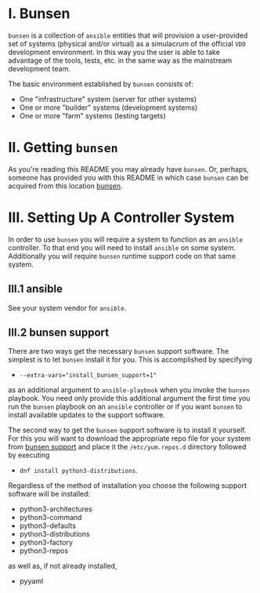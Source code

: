# I. Bunsen
`bunsen` is a collection of `ansible` entities that will provision a 
user-provided set of systems (physical and/or virtual) as a simulacrum of the
official `VDO` development environment.  In this way you the user is able to
take advantage of the tools, tests, etc. in the same way as the mainstream 
development team.

The basic environment established by `bunsen` consists of:
* One "infrastructure" system (server for other systems)
* One or more "builder" systems (development systems)
* One or more "farm" systems (testing targets)

# II. Getting `bunsen`
As you're reading this README you may already have `bunsen`.  Or, perhaps, 
someone has provided you with this README in which case `bunsen` can be 
acquired from this location [bunsen].

# III. Setting Up A Controller System

In order to use `bunsen` you will require a system to function as an `ansible`
controller.  To that end you will need to install `ansible` on some system.
Additionally you will require `bunsen` runtime support code on that same
system.

## III.1 ansible
See your system vendor for `ansible`.

## III.2 bunsen support
There are two ways get the necessary `bunsen` support software.  The simplest
is to let `bunsen` install it for you.  This is accomplished by specifying
* `--extra-vars="install_bunsen_support=1"`  

as an additional argument to `ansible-playbook` when you invoke the `bunsen`
playbook.  You need only provide this additional argument the first time you
run the `bunsen` playbook on an `ansible` controller or if you want `bunsen` to
install available updates to the support software.

The second way to get the `bunsen` support software is to install it yourself.
For this you will want to download the appropriate repo file for your system
from [bunsen support] and place it the `/etc/yum.repos.d` directory followed by 
executing 
* `dnf install python3-distributions`.

Regardless of the method of installation you choose the following support
software will be installed:
* python3-architectures
* python3-command
* python3-defaults
* python3-distributions
* python3-factory
* python3-repos

as well as, if not already installed,
* pyyaml

<!-- links -->
[bunsen]: <insert url>
[bunsen support]: <insert url to repo files>


<!-- begin comment
     Below here is old README content.  This needs to be updated.
     It is commented out to prevent its rendeering


## Things You'll Need Installed
* ansible
* bunsen support
  * python-distributions
* python modules
  * requests
* virtual machine; one or both of:
  * libvirt and qemu
  * virtualbox
* vagrant support
  * vagrant
  * vagrant plugins:
    * vagrant-libvirt (if using libvirt)
    * vagrant-hosts
    * vagrant-host-shell
* HTTP access to file.rdu.redhat.com for the default boxes

## System/user preparation
  * Linux
    * CSB (RHEL 7.x)
      ```
      sudo yum install ansible git vagrant gcc ruby-devel virt-manager \
        libvirt{,-devel,-python,-client} qemu{,-kvm,-img} python-virtinst \
        <python-requests>
      vagrant plugin install vagrant-libvirt
      ```

    * CSB (RHEL 8.x)
      ```
      sudo yum install ansible git vagrant gcc ruby-devel virt-manager \
        libvirt{,-devel,-client} qemu{,-kvm,-img} python3-libvirt \
        virt-install
      vagrant plugin install vagrant-libvirt
      ```
    
    * stock RHEL 8.x
      [TBD?]

    * Fedora 28
      ```
      sudo dnf install ansible git vagrant{,-libvirt} libvirt{,-libs} \
        @vagrant @virtualization <python-requests>
      for service in nfs nfs3 rpc-bind mountd; do
        sudo firewall-cmd --add-service=${service} --permanent
      done
      sudo firewall-cmd --reload
      ```

    * Fedora 29
      [TBD?]

    * Fedora 30
      ```
      sudo dnf install ansible git ruby-devel libxml2-devel \
      libvirt{,-libs,-devel} @vagrant @virtualization
      ```
	  
    * Fedora 31, 32
      There's a version incompatibility between the vagrant-libvirt RPM package
      and some of the vagrant plugins that we install, where Fedora provides
      one version of a supporting package, and the plugins require another
      version of the same supporting package. Thus, we need to install
      vagrant-libvirt through the vagrant plugin interface, not as an RPM
      package.

      The package group @vagrant includes the vagrant-libvirt support, which is
      later removed because of the version incompatibility. We could just
      install the vagrant package by itself, but it recommends the libvirt
      support so by default that gets installed anyway unless we explicitly
      exclude it. Also, if you update from Fedora 30, and had previously
      installed vagrant and the libvirt support, you'll still need to remove
      the latter. For simplicity we just show always doing the removal below.

      ```
      sudo dnf install ansible git gcc make redhat-rpm-config \
      ruby-devel libxml2-devel libvirt{,-libs,-devel} \
      @vagrant @virtualization
      sudo dnf remove vagrant-libvirt
      vagrant plugin install vagrant-libvirt
      ```

    * Common
      Set `SELINUX` in `/etc/selinux/config` to `disabled`

      ```
      vagrant plugin install vagrant-hosts vagrant-host-shell
      sudo systemctl enable libvirtd
      sudo gpasswd -a ${USER} libvirt
      sudo reboot
      ```

  * macOS
    * ansible: macports (`https://www.macports.org`)
    * python modules:
      * requests: macports (`https://www.macports.org`)
      * yaml:
        * The macports ansible installation automatically installs a version of
          yaml.  The easiest way to utilize this is to activate the python version
          that macports also installed;
          e.g., `sudo port select --set python python27`.
          To go back to the Apple provided version of python execute the
          following:
          `sudo port select --set python none`.
    * vagrant: `https://www.vagrantup.com/downloads.html`
    * vagrant plugins: `sudo vagrant plugin install vagrant-hosts vagrant-host-shell`
    * virtualbox: `https://www.virtualbox.org`

  * Windows
    * ansible: ?
    * python modules:
      * requests: ?
      * yaml: ?
    * vagrant: `https://www.vagrantup.com/downloads.html`
    * virtualbox: `https://www.virtualbox.org`

  &nbsp;&nbsp;
  Notes
  1. The virtualbox configuration currently uses a hack to dynamically set
    specific IP addresses.  A less hacky solution is to be hoped for.
  2. If you get the error
       no such name (https://gems.hashicorp.com/specs.4.8.gz)
    then just wait a minute and try again. This isn't an uncommon occurrence.


# I. Using The Vagrant Set Up

  1. Prepare your host system as described in "Setting Up Your Host System."
  2. Create and populate a perforce workspace including
      `//eng/main/src/tools/bunsen`. Or check it out from git:
      `git clone git://git.engineering.redhat.com/users/awalsh/main.git`
  3. `cd <workspace>/main/src/tools/bunsen`.
  4. `vagrant up`
  5. `./vagrant-run-ansible [--extra-vars="install_bunsen_support=1"]`

  &nbsp;&nbsp;
  Notes
  1. Ansible provisions machines in parallel, which can create heavy load on
      the host during parts of the Ansible run. Specifying `-f 1` to
      vagrant-run-ansible will reduce the parallelism to 1 machine at a time,
      lessening peak load at the cost of a longer provisioning process.
  2. The above will create a default lfarm-like set of machines, based on the
      default vagrant bunsen configuration.
  3. Using vagrant-run-ansible will create the directory `~/.bunsen` containing
      configuration data.  You may add to this directory the file
      `vagrant-config.yml`.  If it exists its contents will be used to
      override, as well as extend, the configuration across all of your
      vagrant bunsen environments.
  4. Additionally you may also have a `vagrant-config.yml` file in a specific
     vagrant bunsen environment (e.g., `<workspace>/main/src/tools/bunsen`)
     in which case its contents will override, as well as extend, the
     configuration for that specific environment.
  5. See `<workspace>/main/src/tools/bunsen/example-user-vagrant-config.yml`
     for specifics on the config file options.
  6. If the "find public keys" step fails in the following fashion:
       ```
       TASK [known_host : Fetch SSH public key(s)] *****************
       fatal: [server]: FAILED! => {"changed": false,
       "cmd": ["ssh-keyscan", "-4", "192.168.121.1"],
       "delta": "0:00:00.005029", "end": "2020-04-29 21:14:20.652756",
       "msg": "non-zero return code", "rc": 1,
       "start": "2020-04-29 21:14:20.647727",
       "stderr": "write (192.168.121.1): Connection refused\r\n
       write (192.168.121.1): Connection refused\r\n
       write (192.168.121.1): Connection refused",
       "stderr_lines": ["write (192.168.121.1): Connection refused",
       "write (192.168.121.1): Connection refused",
       "write (192.168.121.1): Connection refused"],
       "stdout": "", "stdout_lines": []}

     you might not have SSH running on the
     host machine. Start it with `sudo systemctl start sshd`. If that doesn't
     work, you may have a firewall issue; investigate `iptables -L LIBVIRT_FWI`
     and `iptables -L LIBVIRT_FWO`, you may need to add iptables rules to
     allow traffic to/from your VMs.
     `sudo iptables -I LIBVIRT_FWO -s "192.168.121.0/24" -m state --state NEW -j ACCEPT`
     may help, but without knowing what iptables rules already exist, this
     can be dangerous.

  7. Solving dependency hell:
     You may observe that using the vagrant packages from repository (in
     Fedora) could introduce dependency/version problems with installing the
     plugins required for Bunsen.

     An example of this behavior:
     ```
     $ vagrant plugin install vagrant-hosts vagrant-host-shell
     Installing the 'vagrant-hosts' plugin. This can take a few minutes...
     Vagrant failed to properly resolve required dependencies. These
     errors can commonly be caused by misconfigured plugin installations
     or transient network issues. The reported error is:

     conflicting dependencies json (= 1.8.3) and json (= 2.2.0)
       Activated json-2.2.0
       which does not match conflicting dependency (= 1.8.3)

       Conflicting dependency chains:
         json (= 2.2.0), 2.2.0 activated

       versus:
         json (= 1.8.3)

       Gems matching json (= 1.8.3):
         json-1.8.3
     ```
     Other package:plugin combinations that also showed issues:
     ```
     vagrant-libvirt - Encounters errors with fog-core
     ```

     a. You could use the Centos 64-bit variant of vagrant. 
        Remove the `vagrant` and `vagrant-libvirt` packages and download the
	Centos 64-bit variant of Vagrant from 
	https://www.vagrantup.com/downloads.html.  This
       issue was originally observed on Fedora 30, but may affect more than just
       that OS/Release.  This issue was specifically resolved on Fedora 30 with
       this method.

     b. You can also try uninstalling the vagrant-libvirt package, and install
        it via `vagrant plugin install vagrant-libvirt` instead; sweettea used
	this to resolve the fog-core issue on Fedora 31.

  8. If you are using an FAI installed variant of Fedora 30 (and likely other
     releases), the permissions of `/etc/polkit-1/rules.d` and
     `/usr/share/polkit-1/rules.d` may be set incorrectly.  The permissions for
     both of these locations should be owned by root:root with 0755 modes.

     The error message resembled:
       ```
       Error while connecting to libvirt: Error making a connection to libvirt URI qemu:///system?no_verify=1&keyfile=/permabit/user/awalsh/.ssh/id_rsa:
       Call to virConnectOpen failed: authentication unavailable: no polkit agent available to authenticate action 'org.libvirt.unix.manage'
       ```
     The fix can be implemented by running these commands:
       ```
       sudo chown root.root /etc/polkit-1/rules.d /usr/share/polkit-1/rules.d
       sudo chmod 0755 /etc/polkit-1/rules.d /usr/share/polkit-1/rules.d
       sudo systemctl restart libvirtd
       sudo systemctl restart polkit
       ```

  &nbsp;&nbsp;
  **Important**
  * macOS filesystems, by default, are not case-sensitive (although they are
    case-preserving).  This is an issue for builds, such as vdo, that generate
    artifacts whose names differ only in case in the same directory.

    There are a number of ways to resolve/workaround this:
      1. reformat the Mac's disk as case-sensitive
      2. use an additional storage device which is formatted case-sensitve
      3. use `Disk Utility` on macOS to create a disk image that is
          case-sensitive and mount this image

      In cases 2. & 3. the mounted image can be found in `/Volumes` and added
      to the config file for sharing.

# III. Using Ansible With Beaker Systems

  Set your Beaker preferences so that machines you reserve are configured to
  let you log in as root with your ssh key.

  Reserve three or more machines from Beaker, with the beaker-client
  package installed:
  ```
    bkr workflow-simple --task=/distribution/reservesys --distro=RHEL-7.7 \
      --arch=x86_64 --variant=Server \
      --keyvalue "DISKSPACE > 240000" \
      --keyvalue "DISK_CONTROLLER != megaraid_sas" \
      --keyvalue "DISK_CONTROLLER != mptsas" \
      --keyvalue "BOOTDISK != megaraid_sas" \
      --keyvalue "BOOTDISK != mptsas"
  ```

  Explanation of options:
   * task=/distribution/reservesys means to reserve the machine for you after
     the initial OS installation task is completed.
   * distro=RHEL-7.7 should be obvious
   * arch=x86_64 also
   * variant=Server isn't terribly important, it should work fine if you start
     off with the Client or Workstation variant as well.
   * DISKSPACE>240000 specifies the minimum disk space requirement
   * DISK_CONTROLLER!=megaraid_sas is because our Perl scripts make some
     assumptions about the configurations of machines with MegaRAID controller
     cards.
   * DISK_CONTROLLER!=mptsas is because these controllers seem to confuse the
     smartd daemon.
   * BOOTDISK --keyvalue options are specified as not all Beaker systems report
      megaraid and/or mptsas in DISK_CONTROLLER

  Other architectures: aarch64, ppc64le, s390x.

  Other distro values:
   * RHEL-7.8
   * Fedora-31, variant "Everything" or "Server"
   * prerelease RHEL 8 uses datestamp, e.g., RHEL-8.0-20181030.n.0, and variant
     "BaseOS"
   * RHEL8.0 is "RHEL-8.0.0"

  Additional options:
   * Extend reservation from default time up to 99 hours with "--taskparam
     RESERVETIME=356400".
   * Add notes to be displayed on Beaker web pages with
     "--whiteboard=some-text-here".

  There's an alternate way you can reserve some distributions, based on tags
  attached to specific builds. If you specify `--family=RedHatEnterpriseLinux8
  --tag=RTT_PASSED` instead of `--distro=...`, then you'll get the latest build
  of RHEL 8 that has passed certain automated tests; specify tag
  `RTT_ACCEPTED`, and you'll get the latest build of RHEL 8 that has passed
  some further acceptance testing.

  N.B.: Installation of the operating system may fail under Beaker. If this
  happens, your job will be terminated and you'll need to resubmit it.

  After Beaker notifies you that your machines are available, create an
  inventory file, assigning roles, and specifying the "root" account for
  logging in.
  
  If you wish (or need, depending on farm machine storage availability) to
  utilize a machine to provide required storage for farms, list the machine to
  fulfill that role as "storage_server".  This does not have to be an
  additional machine, but can be one of the already allocated machines
  (generally, the infrastructure machine also fulfills this role).  The farms
  will automatically utilize the specified machine.

  If you wish to use any of the farm machines for performance tests you *must*
  assign them to the role "performance_farms".  The "performance_farms" role is
  a superset of the "farms" role.  You do not need to include those systems in
  the "farms" role, though you may wish to do so in order to be able to direct
  ansible to operate against all "farms" including the "performance_farms"
  using `-l farms`.

```
  host1.lab.eng.bos.redhat.com  ansible_user=root
  host2.lab.eng.bos.redhat.com  ansible_user=root
  host3.lab.eng.bos.redhat.com  ansible_user=root
  host4.lab.eng.rdu2.redhat.com ansible_user=root
  host5.lab.eng.rdu2.redhat.com ansible_user=root

  [infrastructure]
  host1.lab.eng.bos.redhat.com
  
  [storage_server]
  host1.lab.eng.bos.redhat.com

  [resources]
  host2.lab.eng.bos.redhat.com

  [farms]
  host3.lab.eng.bos.redhat.com
  host4.lab.eng.rdu2.redhat.com
  host5.lab.eng.rdu2.redhat.com

  [performance_farms]
  host5.lab.eng.rdu2.redhat.com
```

  If a machine is running Fedora 28, add `ansible_python_interpreter=python3`
  to the line in the first section. If a machine is running RHEL 8, add
  `ansible_python_interpreter=/usr/libexec/platform-python`.

  Run Ansible against the inventory file you created, here assumed to
  be "beaker-inventory":

    `ansible-playbook -i beaker-inventory provisioning/playbook.yml`

  You can put one machine in both "resources" and "farms" if you like,
  and use it both for compiling and as a test target system, but you
  are responsible for making sure that you're not doing both at once.

  You can configure a subset of the machines or roles by listing them with a
  `-l` parameter, but the initial configuration of the "infrastructure" machine
  must happen with the first batch.

  The Ansible script will create an account named "master" that you
  can log into using your SSH key, with its own home directory (stored
  on the infrastructure machine and NFS-mounted by the others). It
  will install the Permabit Perl and Python libraries under /permabit
  and create a /permabit/not-backed-up tree shared between the
  machines. An RSVP server will be started on the infrastructure
  machine, and the farm machines will be registered. If the resource
  machine is an x86_64 machine, the Perforce "p4" binary will be
  installed.

  A UDS "jasper" release tree will be checked out and built.

  Shell initialization files will be created in /etc/profile.d to set
  shell variables like UDS_TOP and PRSVP_SERVER.

    KNOWN BUG: The infrastructure box must currently be an x86_64
	system because the RSVP server package is x86-only. However, the
	UDS tree, including the user-mode library against which some VDO
	programs are linked, is compiled on the infrastructure system by
	the Ansible playbook. So, if you're planning to do non-x86
	testing, you'll have to do a "make clean" and "make" in
	/permabit/build/git/uds.git after running the Ansible playbook.

    N.B.: Occasionally the machine description in Beaker may be out of
    sync with the actual hardware, or some hardware has failed, and so
    a machine will be reserved with less disk space than was
    requested. The Ansible playbook includes a check of the available
    disk space; if there isn't enough for its purposes, configuration
    of that machine will fail.

  After the Ansible script finishes, log into the "resources" machine as
  "master", check out your VDO tree, build it and run tests,
  etc. After you've compiled your VDO tree on the "resources" machine, you
  could run the VDO Perl tests from the "infrastructure" machine instead,
  if you've set up your inventory to list the "resources" machine also as
  a "farm" machine; this will allow for more concurrency in testing.

  Use extendtesttime.sh if you need more time on the machine than you
  originally reserved it for; you can extend it to 99 hours from the time you
  run the script, to a maximum of 10 days total (or, reportedly, 3 days for
  POWER 9 machines). Run return2beaker.sh on each machine when you're done with
  it, or use the Beaker web UI or CLI and cancel the job. From another machine,
  you can also use `bkr watchdog-extend --by=<N> <FQDN>` to update the
  reservation times; note that, contrary to the usage message, the command
  specified sets the timeout as a number of seconds from the current time,
  rather than adding that many seconds to the remaining time.

  You may want to mount your permabit home directory from
  nfs-01.permabit.lab.eng.bos.redhat.com:/user. Your UID doesn't match, so
  it will probably be read-only.

  N.B.: Many Beaker machines are configured to boot from the network by
  default, and some of them don't fall back to booting from disk when Beaker
  doesn't respond to the boot request. The "rhts-reboot" program will configure
  machines using EFI to boot from local disk on the next reboot, and then
  immediately reboot them. There isn't a delayed-reboot option akin to
  "shutdown +1", nor a controlled-crash option, but rhts-reboot is a simple
  script using the "efibootmgr" program and should be easy to adapt.

  See https://home.corp.redhat.com/wiki/conserver for information on accessing
  the consoles of Beaker systems.

  Some failure modes we've seen in Beaker configurations:
  * Beaker can't install OS on machine cleanly
  * on boot, DHCP client gets no response from server
  * DHCP lease expires, server has gone offline, DHCP client doesn't switch to
    broadcast, never gets lease renewed, takes IPv4 interface offline
  * routers advertise IPv6 support but routes are incomplete so connections
    have to time out (but disabling IPv6 might break some parts of Beaker
    service)
  * hardware doesn't match inventory; not enough local disk space for tests

  If you can't get enough local storage on Beaker farm systems, specifying a
  machine in the [storage_server] section of the inventory file will result in
  that machine being provisioned as a storage server and automatically utilized
  by the farm systems for storage.  The farm systems will contact a targetd
  daemon (using user "admin", password "permabit0") on the named server to
  create an iSCSI LUN for the farm to use for its `/u1` and `vdo_scratch`
  storage, instead of using local disk space.  Using storage over the network
  will make tests run more slowly, of course.

  For machines with special devices to be used for VDO testing (e.g., NVMe
  storage), a test device can be specified in the inventory file with a
  per-host variable test_storage_device giving the basename of the device in
  /dev:
  
```
  vdo-storage-01.lab.eng.bos.redhat.com ... test_storage_device=nvme0n1
```

  Local or iSCSI storage will still be used for the `/u1` storage.

# IV. Using jug
  `jug` is a python command line utility that provides automation of the tasks
  described in Section III and more.  `jug` can be installed for use via:
  
      (vis=vdo-image-store.permabit.lab.eng.bos.redhat.com && \
       pip install --user --upgrade \
		               --extra-index-url http://${vis}/repository/python-pip-repo \
		               --trusted-host ${vis} \
		               python-jug)

  The default behavior of `jug` is to generate the XML directing Beaker in the
  tasks to perform and print this to stdout.  If your system has the Beaker
  command line installed `jug` can directly submit the job to Beaker. 
  Alternatively, you can redirect the output to a file and upload that file at
  the Beaker web site, `https://beaker-server.host.prod.eng.bos.redhat.com`.

  `jug` provides the following deveopment- and test-related Beaker job XML
  generation:
  * `test-machine`: installs an OS and kernel on machines suitable for uds/vdo
  * `provision`: creates an environment analogous to a development workstation
    with lfarms
  * `uds-build`: same as `provision` but clones and builds the latest uds
  * `uds-test`: same as `uds-build` but runs specified tests
  * `vdo-build`: same as `provision` but clones and builds the latest vdo
  * `vdo-test`: same as `vdo-build` but runs specified tests

  With the exception of the `*-test` jobs all the systems allocated are 
  reserved at the end of the job for one day; you can change this using the
  `jug` `--reserve` option. The `*-test` jobs will reserve the systems
  *if any of the specified tests fail* else the systems will be released back
  to Beaker at the end of the job.  Using `--reserve` will override this
  behavior and reserve the systems for the specified duration.

  `jug` has many options.  Run `'jug --help'` and `jug <job> --help'` to learn
   more.

  &nbsp;&nbsp;
  Notes
  1. Beaker's XML validation has a bug with tasks that have parameter
     subelements.  Consequently, you will get a warning from Beaker when
     submitting the job. Using `jug` to submit the job directly
     will submit the job regardless of the warning.  The Beaker website will
     require an additional confirmation of job submission.

end comment -->
